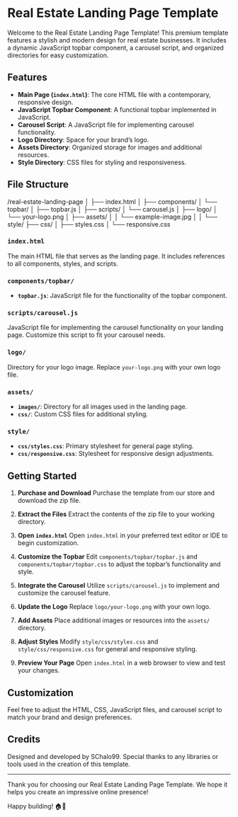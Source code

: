 # Real Estate Landing Page Template

Welcome to the Real Estate Landing Page Template! This premium template features a stylish and modern design for real estate businesses. It includes a dynamic JavaScript topbar component, a carousel script, and organized directories for easy customization.

## Features

- **Main Page (`index.html`)**: The core HTML file with a contemporary, responsive design.
- **JavaScript Topbar Component**: A functional topbar implemented in JavaScript.
- **Carousel Script**: A JavaScript file for implementing carousel functionality.
- **Logo Directory**: Space for your brand’s logo.
- **Assets Directory**: Organized storage for images and additional resources.
- **Style Directory**: CSS files for styling and responsiveness.

## File Structure
/real-estate-landing-page │ ├── index.html │ ├── components/ │ └── topbar/ │ ├── topbar.js │ ├── scripts/ │ └── carousel.js │ ├── logo/ │ └── your-logo.png │ ├── assets/ │ │ └── example-image.jpg │ │ └── style/ ├── css/ │ ├── styles.css │ └── responsive.css

### `index.html`
The main HTML file that serves as the landing page. It includes references to all components, styles, and scripts.

### `components/topbar/`
- **`topbar.js`**: JavaScript file for the functionality of the topbar component.

### `scripts/carousel.js`
JavaScript file for implementing the carousel functionality on your landing page. Customize this script to fit your carousel needs.

### `logo/`
Directory for your logo image. Replace `your-logo.png` with your own logo file.

### `assets/`
- **`images/`**: Directory for all images used in the landing page.
- **`css/`**: Custom CSS files for additional styling.

### `style/`
- **`css/styles.css`**: Primary stylesheet for general page styling.
- **`css/responsive.css`**: Stylesheet for responsive design adjustments.

## Getting Started

1. **Purchase and Download**
   Purchase the template from our store and download the zip file.

2. **Extract the Files**
   Extract the contents of the zip file to your working directory.

3. **Open `index.html`**
   Open `index.html` in your preferred text editor or IDE to begin customization.

4. **Customize the Topbar**
   Edit `components/topbar/topbar.js` and `components/topbar/topbar.css` to adjust the topbar’s functionality and style.

5. **Integrate the Carousel**
   Utilize `scripts/carousel.js` to implement and customize the carousel feature.

6. **Update the Logo**
   Replace `logo/your-logo.png` with your own logo.

7. **Add Assets**
   Place additional images or resources into the `assets/` directory.

8. **Adjust Styles**
   Modify `style/css/styles.css` and `style/css/responsive.css` for general and responsive styling.

9. **Preview Your Page**
   Open `index.html` in a web browser to view and test your changes.

## Customization

Feel free to adjust the HTML, CSS, JavaScript files, and carousel script to match your brand and design preferences. 

## Credits

Designed and developed by SChalo99. Special thanks to any libraries or tools used in the creation of this template.

---

Thank you for choosing our Real Estate Landing Page Template. We hope it helps you create an impressive online presence!

Happy building! 🏠🚀